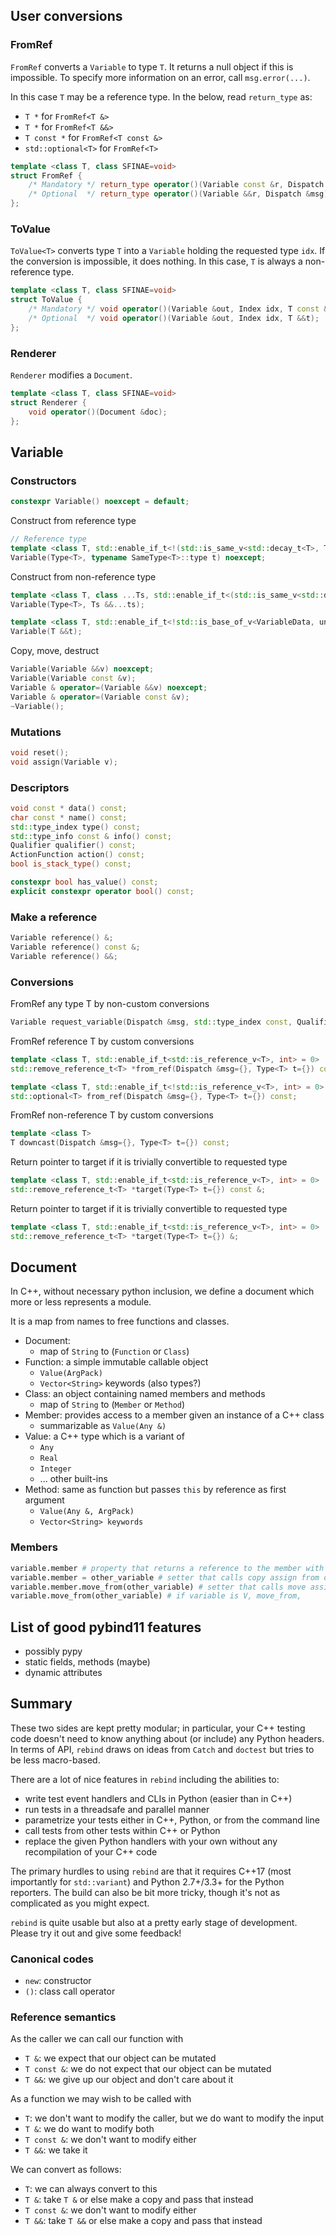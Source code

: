 
## User conversions

### FromRef

`FromRef` converts a `Variable` to type `T`. It returns a null object if this is impossible. To specify more information on an error, call `msg.error(...)`.

In this case `T` may be a reference type. In the below, read `return_type` as:
- `T *` for `FromRef<T &>`
- `T *` for `FromRef<T &&>`
- `T const *` for `FromRef<T const &>`
- `std::optional<T>` for `FromRef<T>`


```c++
template <class T, class SFINAE=void>
struct FromRef {
    /* Mandatory */ return_type operator()(Variable const &r, Dispatch &msg);
    /* Optional  */ return_type operator()(Variable &&r, Dispatch &msg);
};
```

### ToValue

`ToValue<T>` converts type `T` into a `Variable` holding the requested type `idx`. If the conversion is impossible, it does nothing. In this case, `T` is always a non-reference type.

```c++
template <class T, class SFINAE=void>
struct ToValue {
    /* Mandatory */ void operator()(Variable &out, Index idx, T const &t);
    /* Optional  */ void operator()(Variable &out, Index idx, T &&t);
};
```

### Renderer

`Renderer` modifies a `Document`.

```c++
template <class T, class SFINAE=void>
struct Renderer {
    void operator()(Document &doc);
};
```

## Variable

### Constructors

```c++
constexpr Variable() noexcept = default;
```

Construct from reference type
```c++
// Reference type
template <class T, std::enable_if_t<!(std::is_same_v<std::decay_t<T>, T>), int> = 0>
Variable(Type<T>, typename SameType<T>::type t) noexcept;
```

Construct from non-reference type
```c++
template <class T, class ...Ts, std::enable_if_t<(std::is_same_v<std::decay_t<T>, T>), int> = 0>
Variable(Type<T>, Ts &&...ts);

template <class T, std::enable_if_t<!std::is_base_of_v<VariableData, unqualified<T>>, int> = 0>
Variable(T &&t);
```

Copy, move, destruct
```c++
Variable(Variable &&v) noexcept;
Variable(Variable const &v);
Variable & operator=(Variable &&v) noexcept;
Variable & operator=(Variable const &v);
~Variable();
```

### Mutations

```c++
void reset();
void assign(Variable v);
```

### Descriptors

```c++
void const * data() const;
char const * name() const;
std::type_index type() const;
std::type_info const & info() const;
Qualifier qualifier() const;
ActionFunction action() const;
bool is_stack_type() const;

constexpr bool has_value() const;
explicit constexpr operator bool() const;
```

### Make a reference
```c++
Variable reference() &;
Variable reference() const &;
Variable reference() &&;
```

### Conversions

FromRef any type T by non-custom conversions
```c++
Variable request_variable(Dispatch &msg, std::type_index const, Qualifier q=Value) const;
```

FromRef reference T by custom conversions
```c++
template <class T, std::enable_if_t<std::is_reference_v<T>, int> = 0>
std::remove_reference_t<T> *from_ref(Dispatch &msg={}, Type<T> t={}) const;

template <class T, std::enable_if_t<!std::is_reference_v<T>, int> = 0>
std::optional<T> from_ref(Dispatch &msg={}, Type<T> t={}) const;
```

FromRef non-reference T by custom conversions
```c++
template <class T>
T downcast(Dispatch &msg={}, Type<T> t={}) const;
```

Return pointer to target if it is trivially convertible to requested type
```c++
template <class T, std::enable_if_t<std::is_reference_v<T>, int> = 0>
std::remove_reference_t<T> *target(Type<T> t={}) const &;

```
Return pointer to target if it is trivially convertible to requested type
```c++
template <class T, std::enable_if_t<std::is_reference_v<T>, int> = 0>
std::remove_reference_t<T> *target(Type<T> t={}) &;
```

## Document

In C++, without necessary python inclusion, we define a document which more or less represents a module.

It is a map from names to free functions and classes.

- Document:
    - map of `String` to (`Function` or `Class`)
- Function: a simple immutable callable object
    - `Value(ArgPack)`
    - `Vector<String>` keywords (also types?)
- Class: an object containing named members and methods
    - map of `String` to (`Member` or `Method`)
- Member: provides access to a member given an instance of a C++ class
    - summarizable as `Value(Any &)`
- Value: a C++ type which is a variant of
    - `Any`
    - `Real`
    - `Integer`
    - ... other built-ins
- Method: same as function but passes `this` by reference as first argument
    - `Value(Any &, ArgPack)`
    - `Vector<String> keywords`

### Members

```python
variable.member # property that returns a reference to the member with parent as a ward
variable.member = other_variable # setter that calls copy assign from other to member
variable.member.move_from(other_variable) # setter that calls move assign from other to member
variable.move_from(other_variable) # if variable is V, move_from,
```

## List of good pybind11 features

- possibly pypy
- static fields, methods (maybe)
- dynamic attributes

## Summary

These two sides are kept pretty modular; in particular, your C++ testing code doesn't need to know anything about (or include) any Python headers. In terms of API, `rebind` draws on ideas from `Catch` and `doctest` but tries to be less macro-based.

There are a lot of nice features in `rebind` including the abilities to:
- write test event handlers and CLIs in Python (easier than in C++)
- run tests in a threadsafe and parallel manner
- parametrize your tests either in C++, Python, or from the command line
- call tests from other tests within C++ or Python
- replace the given Python handlers with your own without any recompilation of your C++ code

The primary hurdles to using `rebind` are that it requires C++17 (most importantly for `std::variant`) and Python 2.7+/3.3+ for the Python reporters. The build can also be bit more tricky, though it's not as complicated as you might expect.

`rebind` is quite usable but also at a pretty early stage of development. Please try it out and give some feedback!

### Canonical codes
- `new`: constructor
- `()`: class call operator

### Reference semantics
As the caller we can call our function with
- `T &`: we expect that our object can be mutated
- `T const &`: we do not expect that our object can be mutated
- `T &&`: we give up our object and don't care about it

As a function we may wish to be called with
- `T`: we don't want to modify the caller, but we do want to modify the input
- `T &`: we do want to modify both
- `T const &`: we don't want to modify either
- `T &&`: we take it

We can convert as follows:
- `T`: we can always convert to this
- `T &`: take `T &` or else make a copy and pass that instead
- `T const &`: we don't want to modify either
- `T &&`: take `T &&` or else make a copy and pass that instead
